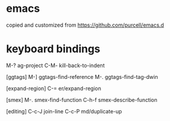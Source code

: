 # emacs
copied and customized from https://github.com/purcell/emacs.d

# keyboard bindings
M-?              ag-project
C-M-<backspace>  kill-back-to-indent

[ggtags]
M-]              ggtags-find-reference
M-.              ggtags-find-tag-dwin

[expand-region]
C-=              er/expand-region

[smex]
M-.              smex-find-function
C-h-f            smex-describe-function

[editing]
C-c-J            join-line
C-c-P            md/duplicate-up
